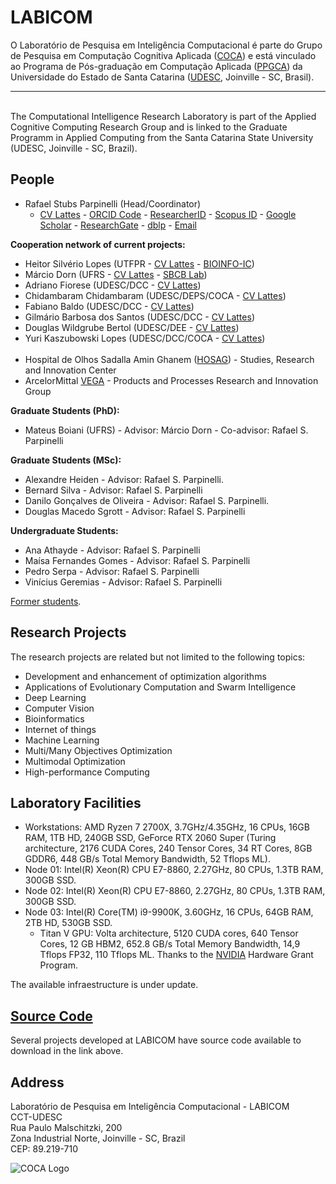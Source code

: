 # LABICOM

<p>O Laboratório de Pesquisa em Inteligência Computacional é parte do Grupo de Pesquisa em Computação Cognitiva Aplicada (<a href="http://dgp.cnpq.br/dgp/espelhogrupo/1009940682265084" target="_blank" rel="noopener">COCA</a>) e está vinculado ao Programa de Pós-graduação em Computação Aplicada (<a href="https://www.udesc.br/cct/ppgca" target="_blank" rel="noopener">PPGCA</a>) da Universidade do Estado de Santa Catarina (<a href="https://www.udesc.br/cct" target="_blank" rel="noopener">UDESC</a>, Joinville - SC, Brasil).
<br>
<hr>
<br>
The Computational Intelligence Research Laboratory is part of the Applied Cognitive Computing Research Group and is linked to the Graduate Programm in Applied Computing from the Santa Catarina State University (UDESC, Joinville - SC, Brazil).</p>

## People

<ul>
<li>Rafael Stubs Parpinelli (Head/Coordinator)
<ul><li>
<a href="http://lattes.cnpq.br/4456007001373501" target="_blank" rel="noopener">CV Lattes</a> - <a href="https://orcid.org/0000-0001-7326-5032" target="_blank" rel="noopener">ORCID Code</a> - <a href="http://www.researcherid.com/rid/F-8282-2016" target="_blank" rel="noopener">ResearcherID</a> - <a href="https://www.scopus.com/authid/detail.uri?authorId=6508048317" target="_blank" rel="noopener">Scopus ID</a> - <a href="https://scholar.google.com.br/citations?user=C02L7R0AAAAJ&hl=en" target="_blank" rel="noopener">Google Scholar</a> - <a href="https://www.researchgate.net/profile/Rafael_Parpinelli" target="_blank" rel="noopener">ResearchGate</a> - <a href="https://dblp.uni-trier.de/pers/hd/p/Parpinelli:Rafael_S=" target="_blank" rel="noopener">dblp</a> - <a href="mailto:rafael.parpinelli@udesc.br">Email</a>
</li></ul>
</li>
</ul>

<b>Cooperation network of current projects:</b>
<ul>
<li>Heitor Silvério Lopes (UTFPR - <a href="http://lattes.cnpq.br/4045818083957064" target="_blank" rel="noopener">CV Lattes</a> - <a href="http://bioinfo.cpgei.ct.utfpr.edu.br" target="_blank" rel="noopener">BIOINFO-IC</a>)
</li>

<li>Márcio Dorn (UFRS - <a href="http://lattes.cnpq.br/6355224981962273" target="_blank" rel="noopener">CV Lattes</a> - <a href="http://sbcb.inf.ufrgs.br/home" target="_blank" rel="noopener">SBCB Lab</a>)
</li>

<li>Adriano Fiorese (UDESC/DCC - <a href="http://lattes.cnpq.br/8623647927627876" target="_blank" rel="noopener">CV Lattes</a>)
</li>

<li>Chidambaram Chidambaram (UDESC/DEPS/COCA - <a href="http://lattes.cnpq.br/0500245520662573" target="_blank" rel="noopener">CV Lattes</a>)
</li> 
  
<li>Fabiano Baldo (UDESC/DCC - <a href="http://lattes.cnpq.br/3000239587440812" target="_blank" rel="noopener">CV Lattes</a>)
</li> 

<li>Gilmário Barbosa dos Santos (UDESC/DCC - <a href="http://lattes.cnpq.br/2957755655265658" target="_blank" rel="noopener">CV Lattes</a>)
</li>

<li>Douglas Wildgrube Bertol (UDESC/DEE - <a href="http://lattes.cnpq.br/5099032394205654" target="_blank" rel="noopener">CV Lattes</a>)
</li>

<li>Yuri Kaszubowski Lopes (UDESC/DCC/COCA - <a href="http://lattes.cnpq.br/6645986822120975" target="_blank" rel="noopener">CV Lattes</a>)
</li>
  
<br>
<li>Hospital de Olhos Sadalla Amin Ghanem (<a href="http://www.sadalla.com.br" target="_blank" rel="noopener">HOSAG</a>) - Studies, Research and Innovation Center
</li>

<li>ArcelorMittal <a href="http://www.arcelormittal.com.br" target="_blank" rel="noopener">VEGA</a> - Products and Processes Research and Innovation Group
</li>

</ul>

<b>Graduate Students (PhD):</b>
<ul>
<li>Mateus Boiani (UFRS) - Advisor: Márcio Dorn - Co-advisor: Rafael S. Parpinelli</li>
</ul>

<b>Graduate Students (MSc):</b>
<ul>
<li>Alexandre Heiden - Advisor: Rafael S. Parpinelli.</li>
<li>Bernard Silva - Advisor: Rafael S. Parpinelli</li>
<li>Danilo Gonçalves de Oliveira - Advisor: Rafael S. Parpinelli.</li>
<li>Douglas Macedo Sgrott - Advisor: Rafael S. Parpinelli</li>
</ul>

<b>Undergraduate Students:</b>
<ul>
<li>Ana Athayde - Advisor: Rafael S. Parpinelli</li>
<li>Maísa Fernandes Gomes - Advisor: Rafael S. Parpinelli</li>
<li>Pedro Serpa - Advisor: Rafael S. Parpinelli</li>
<li>Vinícius Geremias - Advisor: Rafael S. Parpinelli</li>
</ul>

<a href="https://labicom-udesc.github.io/former-students.html" target="" rel="noopener">Former students</a>.

## Research Projects

<p>The research projects are related but not limited to the following topics:</p>
<ul>
<li title="" data-original-title="">Development and enhancement of optimization algorithms</li>
<li title="" data-original-title="">Applications of Evolutionary Computation and Swarm Intelligence</li>  
<li title="" data-original-title="">Deep Learning</li>
<li title="" data-original-title="">Computer Vision</li>
<li title="" data-original-title="">Bioinformatics</li>
<li title="" data-original-title="">Internet of things</li>    
<li title="" data-original-title="">Machine Learning</li>
<li title="" data-original-title="">Multi/Many Objectives Optimization</li>
<li title="" data-original-title="">Multimodal Optimization</li>
<li title="" data-original-title="">High-performance Computing</li>
</ul>

## Laboratory Facilities

<ul>

<li title="" data-original-title="">Workstations: AMD Ryzen 7 2700X, 3.7GHz/4.35GHz, 16 CPUs, 16GB RAM, 1TB HD, 240GB SSD,  GeForce RTX 2060 Super (Turing architecture, 2176 CUDA Cores, 240 Tensor Cores, 34 RT Cores, 8GB GDDR6, 448 GB/s Total Memory Bandwidth, 52 Tflops ML).</li>

<li title="" data-original-title="">Node 01: Intel(R) Xeon(R) CPU E7-8860, 2.27GHz, 80 CPUs, 1.3TB RAM, 300GB SSD.</li>

<li title="" data-original-title="">Node 02: Intel(R) Xeon(R) CPU E7-8860, 2.27GHz, 80 CPUs, 1.3TB RAM, 300GB SSD.</li>

<li title="" data-original-title="">Node 03: Intel(R) Core(TM) i9-9900K, 3.60GHz, 16 CPUs, 64GB RAM, 2TB HD, 530GB SSD.
<ul><li title="" data-original-title="">Titan V GPU: Volta architecture, 5120 CUDA cores, 640 Tensor Cores, 12 GB HBM2, 652.8   GB/s Total Memory Bandwidth, 14,9 Tflops FP32, 110 Tflops ML. Thanks to the <a href="https://www.nvidia.com" target="_blank" rel="noopener">NVIDIA</a> Hardware Grant Program.
</li></ul>
</li>

</ul>

The available infraestructure is under update.

## <a href="https://labicom-udesc.github.io/source-code.html" target="" rel="noopener">Source Code</a>

Several projects developed at LABICOM have source code available to download in the link above.

## Address

Laboratório de Pesquisa em Inteligência Computacional - LABICOM
<br>
CCT-UDESC
<br>
Rua Paulo Malschitzki, 200
<br>
Zona Industrial Norte, Joinville - SC, Brazil
<br>
CEP: 89.219-710 

<p><img style="display: block; margin-left: auto; margin-right: auto;" src="https://labicom-udesc.github.io/img/logo2.jpg" alt="COCA Logo" /></p>
